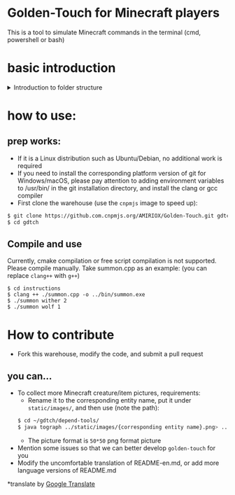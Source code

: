 # Golden-Touch for Minecraft players
This is a tool to simulate Minecraft commands in the terminal (cmd, powershell or bash)

# basic introduction
<details>
<summary>Introduction to folder structure</summary>
<ul>
<li> instructions: The main source file directory, each file is named `{MC instruction}.cpp, which provides the simulation effect of the corresponding instruction </li>
<li> depend-tools: Some dependent small tools, such as converting pictures into character paintings </li>
<li> static/entities_text_graph: store biological ASCII characters, used for console printing </li>
<li> static/images: store biological pictures, used to generate character paintings </li>
</ul>
</details>

# how to use:
## prep works:
* If it is a Linux distribution such as Ubuntu/Debian, no additional work is required
* If you need to install the corresponding platform version of git for Windows/macOS, please pay attention to adding environment variables to /usr/bin/ in the git installation directory, and install the clang or gcc compiler
* First clone the warehouse (use the `cnpmjs` image to speed up):
```bash
$ git clone https://github.com.cnpmjs.org/AMIRIOX/Golden-Touch.git gdtch
$ cd gdtch
```

## Compile and use
Currently, cmake compilation or free script compilation is not supported.
Please compile manually.
Take summon.cpp as an example: (you can replace `clang++` with `g++`)
```
$ cd instructions
$ clang ++ ./summon.cpp -o ../bin/summon.exe
$ ./summon wither 2
$ ./summon wolf 1
```

# How to contribute
* Fork this warehouse, modify the code, and submit a pull request
## you can...
* To collect more Minecraft creature/item pictures, requirements:
    * Rename it to the corresponding entity name, put it under `static/images/`, and then use (note the path):
    ```bash
    $ cd ~/gdtch/depend-tools/
    $ java tograph ../static/images/{corresponding entity name}.png> ../static/entities_text_graph/{corresponding entity name}.txt
    ```
    * The picture format is `50*50` png format picture
* Mention some issues so that we can better develop `golden-touch` for you
* Modify the uncomfortable translation of README-en.md, or add more language versions of README.md

*translate by [Google Translate](https://translate.google.cn/)